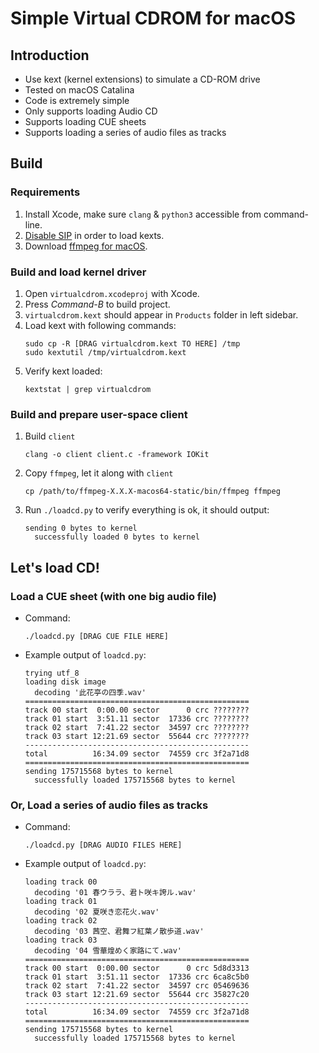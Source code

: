 # Simple Virtual CDROM for macOS

## Introduction

* Use kext (kernel extensions) to simulate a CD-ROM drive
* Tested on macOS Catalina
* Code is extremely simple
* Only supports loading Audio CD
* Supports loading CUE sheets
* Supports loading a series of audio files as tracks

## Build

### Requirements

1. Install Xcode, make sure `clang` & `python3` accessible from command-line.
2. [Disable SIP](https://developer.apple.com/library/archive/documentation/Security/Conceptual/System_Integrity_Protection_Guide/ConfiguringSystemIntegrityProtection/ConfiguringSystemIntegrityProtection.html) in order to load kexts.
3. Download [ffmpeg for macOS](https://ffmpeg.zeranoe.com/builds/).

### Build and load kernel driver

1. Open `virtualcdrom.xcodeproj` with Xcode.
2. Press *Command-B* to build project.
3. `virtualcdrom.kext` should appear in `Products` folder in left sidebar.
4. Load kext with following commands:
    ```
    sudo cp -R [DRAG virtualcdrom.kext TO HERE] /tmp
    sudo kextutil /tmp/virtualcdrom.kext
    ```
5. Verify kext loaded:
    ```
    kextstat | grep virtualcdrom
    ```

### Build and prepare user-space client

1. Build `client`
    ```
    clang -o client client.c -framework IOKit
    ```
2. Copy `ffmpeg`, let it along with `client`
    ```
    cp /path/to/ffmpeg-X.X.X-macos64-static/bin/ffmpeg ffmpeg
    ```
3. Run `./loadcd.py` to verify everything is ok, it should output:
    ```
    sending 0 bytes to kernel
      successfully loaded 0 bytes to kernel
    ```

## Let's load CD!

### Load a CUE sheet (with one big audio file)

  * Command:
    ```
    ./loadcd.py [DRAG CUE FILE HERE]
    ```
  * Example output of `loadcd.py`:
    ```
    trying utf_8
    loading disk image
      decoding '此花亭の四季.wav'
    ==================================================
    track 00 start  0:00.00 sector      0 crc ????????
    track 01 start  3:51.11 sector  17336 crc ????????
    track 02 start  7:41.22 sector  34597 crc ????????
    track 03 start 12:21.69 sector  55644 crc ????????
    --------------------------------------------------
    total          16:34.09 sector  74559 crc 3f2a71d8
    ==================================================
    sending 175715568 bytes to kernel
      successfully loaded 175715568 bytes to kernel
    ```

### Or, Load a series of audio files as tracks

  * Command:
    ```
    ./loadcd.py [DRAG AUDIO FILES HERE]
    ```
  * Example output of `loadcd.py`:
    ```
    loading track 00
      decoding '01 春ウララ、君ト咲キ誇ル.wav'
    loading track 01
      decoding '02 夏咲き恋花火.wav'
    loading track 02
      decoding '03 茜空、君舞フ紅葉ノ散歩道.wav'
    loading track 03
      decoding '04 雪華煌めく家路にて.wav'
    ==================================================
    track 00 start  0:00.00 sector      0 crc 5d8d3313
    track 01 start  3:51.11 sector  17336 crc 6ca8c5b0
    track 02 start  7:41.22 sector  34597 crc 05469636
    track 03 start 12:21.69 sector  55644 crc 35827c20
    --------------------------------------------------
    total          16:34.09 sector  74559 crc 3f2a71d8
    ==================================================
    sending 175715568 bytes to kernel
      successfully loaded 175715568 bytes to kernel
    ```
